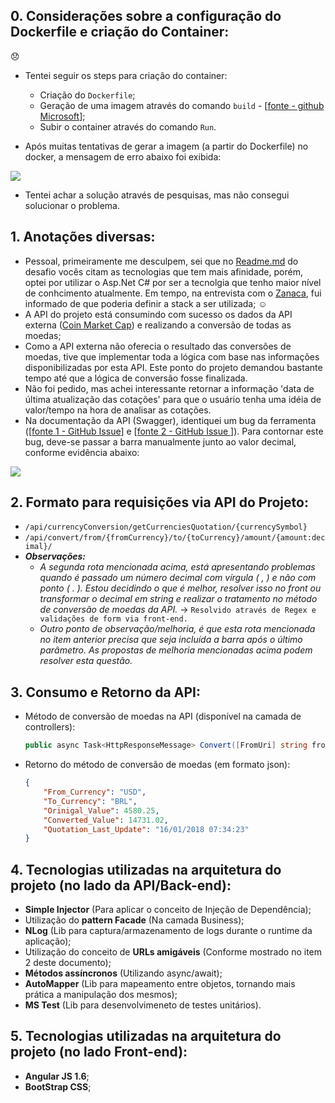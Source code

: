 ## 0. Considerações sobre a configuração do Dockerfile e criação do Container: 

:disappointed:

- Tentei seguir os steps para criação do container:
    - Criação do ```Dockerfile```;
    - Geração de uma imagem através do comando ```build``` - [[fonte - github Microsoft](https://github.com/Microsoft/dotnet-framework-docker-samples/tree/master/dotnetapp-4.6.2)];
    - Subir o container através do comando ```Run```.
    
- Após muitas tentativas de gerar a imagem (a partir do Dockerfile) no docker, a mensagem de erro abaixo foi exibida: 

<img src="https://github.com/nmaia/challenge-bravo/blob/develop/imgs/docker/erro_docker_build.png" />

- Tentei achar a solução através de pesquisas, mas não consegui solucionar o problema.

## 1. Anotações diversas:

- Pessoal, primeiramente me desculpem, sei que no [Readme.md](https://github.com/HotelUrbano/challenge-bravo/blob/master/README.md) do desafio vocês citam as tecnologias que tem mais afinidade, porém, optei por utilizar o Asp.Net C# por ser a tecnolgia que tenho maior nível de conhcimento atualmente. Em tempo, na entrevista com o [Zanaca](https://github.com/zanaca), fui informado de que poderia definir a stack a ser utilizada; :relaxed:
- A API do projeto está consumindo com sucesso os dados da API externa ([Coin Market Cap](https://coinmarketcap.com/api/)) e realizando a conversão de todas as moedas;
- Como a API externa não oferecia o resultado das conversões de moedas, tive que implementar toda a lógica com base nas informações disponibilizadas por esta API. Este ponto do projeto demandou bastante tempo até que a lógica de conversão fosse finalizada.
- Não foi pedido, mas achei interessante retornar a informação 'data de última atualização das cotações' para que o usuário tenha uma idéia de valor/tempo na hora de analisar as cotações.
- Na documentação da API (Swagger), identiquei um bug da ferramenta ([[fonte 1 - GitHub Issue](https://github.com/swagger-api/swagger-ui/issues/1983)] e [[fonte 2 - GitHub Issue ](https://github.com/metosin/compojure-api/issues/110)]). Para contornar este bug, deve-se passar a barra manualmente junto ao valor decimal, conforme evidência abaixo:

<img src="https://github.com/nmaia/challenge-bravo/blob/develop/imgs/swagger/erro_client_swagger.png" />

## 2. Formato para requisições via API do Projeto:

- ```/api/currencyConversion/getCurrenciesQuotation/{currencySymbol}```
- ```/api/convert/from/{fromCurrency}/to/{toCurrency}/amount/{amount:decimal}/```
 - ***Observações:*** 
    - *A segunda rota mencionada acima, está apresentando problemas quando é passado um número decimal com vírgula ( , ) e não com ponto ( . ). Estou decidindo o que é melhor, resolver isso no front ou transformar o decimal em string e realizar o tratamento no método de conversão de moedas da API.* -> ```Resolvido através de Regex e validações de form via front-end.```
    - *Outro ponto de observação/melhoria, é que esta rota mencionada no item anterior precisa que seja incluída a barra após o último parâmetro. As propostas de melhoria mencionadas acima podem resolver esta questão.*

## 3. Consumo e Retorno da API:

 - Método de conversão de moedas na API (disponível na camada de controllers): 
    ```csharp
    public async Task<HttpResponseMessage> Convert([FromUri] string fromCurrency, string toCurrency, decimal amount){ ... }
    ```
    
 - Retorno do método de conversão de moedas (em formato json):    
    ```json
    {
        "From_Currency": "USD",
        "To_Currency": "BRL",
        "Orinigal_Value": 4580.25,
        "Converted_Value": 14731.02,
        "Quotation_Last_Update": "16/01/2018 07:34:23"
    }
    ```
    
## 4. Tecnologias utilizadas na arquitetura do projeto (no lado da API/Back-end):
    
- **Simple Injector** (Para aplicar o conceito de Injeção de Dependência);
- Utilização do **pattern Facade** (Na camada Business);
- **NLog** (Lib para captura/armazenamento de logs durante o runtime da aplicação);
- Utilização do conceito de **URLs amigáveis** (Conforme mostrado no item 2 deste documento);
- **Métodos assíncronos** (Utilizando async/await);
- **AutoMapper** (Lib para mapeamento entre objetos, tornando mais prática a manipulação dos mesmos);
- **MS Test** (Lib para desenvolvimeneto de testes unitários).

## 5. Tecnologias utilizadas na arquitetura do projeto (no lado Front-end):

- **Angular JS 1.6**;
- **BootStrap CSS**;

